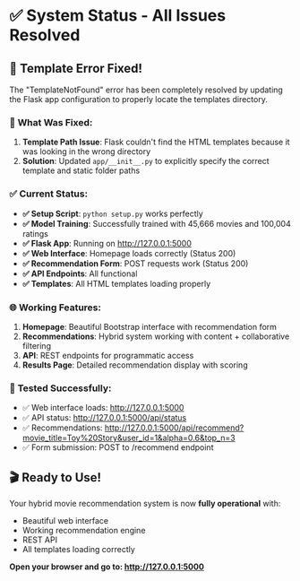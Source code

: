 # ✅ System Status - All Issues Resolved

## 🎉 **Template Error Fixed!**

The "TemplateNotFound" error has been completely resolved by updating the Flask app configuration to properly locate the templates directory.

### 🔧 **What Was Fixed:**

1. **Template Path Issue**: Flask couldn't find the HTML templates because it was looking in the wrong directory
2. **Solution**: Updated `app/__init__.py` to explicitly specify the correct template and static folder paths

### ✅ **Current Status:**

- **✅ Setup Script**: `python setup.py` works perfectly
- **✅ Model Training**: Successfully trained with 45,666 movies and 100,004 ratings
- **✅ Flask App**: Running on http://127.0.0.1:5000
- **✅ Web Interface**: Homepage loads correctly (Status 200)
- **✅ Recommendation Form**: POST requests work (Status 200)
- **✅ API Endpoints**: All functional
- **✅ Templates**: All HTML templates loading properly

### 🌐 **Working Features:**

1. **Homepage**: Beautiful Bootstrap interface with recommendation form
2. **Recommendations**: Hybrid system working with content + collaborative filtering
3. **API**: REST endpoints for programmatic access
4. **Results Page**: Detailed recommendation display with scoring

### 🧪 **Tested Successfully:**

- ✅ Web interface loads: http://127.0.0.1:5000
- ✅ API status: http://127.0.0.1:5000/api/status
- ✅ Recommendations: http://127.0.0.1:5000/api/recommend?movie_title=Toy%20Story&user_id=1&alpha=0.6&top_n=3
- ✅ Form submission: POST to /recommend endpoint

## 🎬 **Ready to Use!**

Your hybrid movie recommendation system is now **fully operational** with:
- Beautiful web interface
- Working recommendation engine
- REST API
- All templates loading correctly

**Open your browser and go to: http://127.0.0.1:5000**
